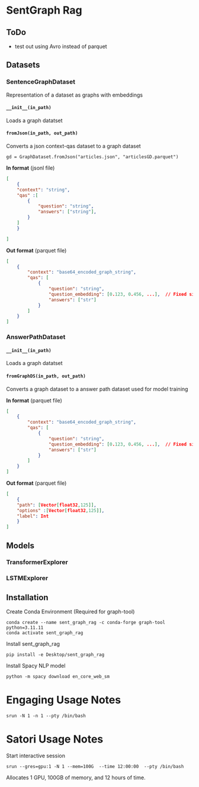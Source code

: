 # SentGraph Rag
## ToDo
- test out using Avro instead of parquet

## Datasets
### SentenceGraphDataset
Representation of a dataset as graphs with embeddings
#### `__init__(in_path)`
Loads a graph datatset
#### `fromJson(in_path, out_path)`
Converts a json context-qas dataset to a graph dataset
```python3
gd = GraphDataset.fromJson("articles.json", "articlesGD.parquet")
```
**In format** (jsonl file)
```json
[
    {
    "context": "string",
    "qas" :[
        {
            "question": "string",
            "answers": ["string"],
        }
    ]
    }

]
```
**Out format** (parquet file)
```json
[
    {
        "context": "base64_encoded_graph_string",
        "qas": [
            {
                "question": "string",
                "question_embedding": [0.123, 0.456, ...],  // Fixed size 125
                "answers": ["str"]
            }
        ]
    }
]
```

### AnswerPathDataset
#### `__init__(in_path)`
Loads a graph datatset
#### `fromGraphDS(in_path, out_path)`
Converts a graph dataset to a answer path dataset used for model training

**In format** (parquet file)
```json
[
    {
        "context": "base64_encoded_graph_string",
        "qas": [
            {
                "question": "string",
                "question_embedding": [0.123, 0.456, ...],  // Fixed size 125
                "answers": ["str"]
            }
        ]
    }
]
```

**Out format** (parquet file)
```json
[
    {
    "path": [Vector[float32,125]],
    "options" :[Vector[float32,125]],
    "label": Int
    }
]
```


## Models
### TransformerExplorer
### LSTMExplorer

## Installation
Create Conda Environment (Required for graph-tool)
```
conda create --name sent_graph_rag -c conda-forge graph-tool python=3.11.11
conda activate sent_graph_rag

```
Install sent_graph_rag
```
pip install -e Desktop/sent_graph_rag
```
Install Spacy NLP model
```
python -m spacy download en_core_web_sm
```
# Engaging Usage Notes
```
srun -N 1 -n 1 --pty /bin/bash
```

# Satori Usage Notes
Start interactive session
```
srun --gres=gpu:1 -N 1 --mem=100G  --time 12:00:00  --pty /bin/bash
```
Allocates 1 GPU, 100GB of memory, and 12 hours of time.